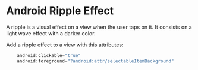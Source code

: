 # Android Ripple Effect

A ripple is a visual effect on a view when the user taps on it. It consists on a light wave effect with a darker color. 

Add a ripple effect to a view with this attributes: 

```java
    android:clickable="true"
    android:foreground="?android:attr/selectableItemBackground"
```
